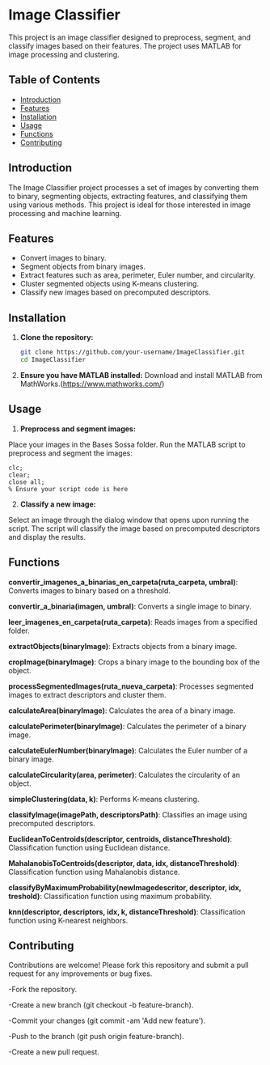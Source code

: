 # Image Classifier

This project is an image classifier designed to preprocess, segment, and classify images based on their features. The project uses MATLAB for image processing and clustering.

## Table of Contents

- [Introduction](#introduction)
- [Features](#features)
- [Installation](#installation)
- [Usage](#usage)
- [Functions](#functions)
- [Contributing](#contributing)

## Introduction

The Image Classifier project processes a set of images by converting them to binary, segmenting objects, extracting features, and classifying them using various methods. This project is ideal for those interested in image processing and machine learning.

## Features

- Convert images to binary.
- Segment objects from binary images.
- Extract features such as area, perimeter, Euler number, and circularity.
- Cluster segmented objects using K-means clustering.
- Classify new images based on precomputed descriptors.

## Installation

1. **Clone the repository:**
   ```bash
   git clone https://github.com/your-username/ImageClassifier.git
   cd ImageClassifier

2. **Ensure you have MATLAB installed:**
  Download and install MATLAB from MathWorks.(https://www.mathworks.com/)

## Usage

1. **Preprocess and segment images:**

  Place your images in the Bases Sossa folder.
  Run the MATLAB script to preprocess and segment the images:

    clc;
    clear;
    close all;
    % Ensure your script code is here
2. **Classify a new image:**

  Select an image through the dialog window that opens upon running the script.
  The script will classify the image based on precomputed descriptors and display the results.

## Functions

  **convertir_imagenes_a_binarias_en_carpeta(ruta_carpeta, umbral)**: Converts images to binary based on a threshold.
  
  **convertir_a_binaria(imagen, umbral)**: Converts a single image to binary.

  **leer_imagenes_en_carpeta(ruta_carpeta)**: Reads images from a specified folder.
  
  **extractObjects(binaryImage)**: Extracts objects from a binary image.
  
  **cropImage(binaryImage)**: Crops a binary image to the bounding box of the object.

  **processSegmentedImages(ruta_nueva_carpeta)**: Processes segmented images to extract descriptors and cluster them.
  
  **calculateArea(binaryImage)**: Calculates the area of a binary image.

  **calculatePerimeter(binaryImage)**: Calculates the perimeter of a binary image.

  **calculateEulerNumber(binaryImage)**: Calculates the Euler number of a binary image.

  **calculateCircularity(area, perimeter)**: Calculates the circularity of an object.

  **simpleClustering(data, k)**: Performs K-means clustering.

  **classifyImage(imagePath, descriptorsPath)**: Classifies an image using precomputed descriptors.

  **EuclideanToCentroids(descriptor, centroids, distanceThreshold)**: Classification function using Euclidean distance.
  
  **MahalanobisToCentroids(descriptor, data, idx, distanceThreshold)**: Classification function using Mahalanobis distance.

  **classifyByMaximumProbability(newImagedescritor, descriptor, idx, treshold)**: Classification function using maximum probability.

  **knn(descriptor, descriptors, idx, k, distanceThreshold)**: Classification function using K-nearest neighbors.

## Contributing
 
  Contributions are welcome! Please fork this repository and submit a pull request for any improvements or bug fixes.

  -Fork the repository.
  
  -Create a new branch (git checkout -b feature-branch).
  
  -Commit your changes (git commit -am 'Add new feature').
  
  -Push to the branch (git push origin feature-branch).
  
  -Create a new pull request.



